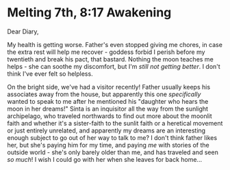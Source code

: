 # Melting 7th, 8:17 Awakening

Dear Diary,

   My health is getting worse. Father's even stopped giving me chores, in case
the extra rest will help me recover - goddess forbid I perish before my
twentieth and break his pact, that bastard. Nothing the moon teaches me helps -
she can soothe my discomfort, but I'm *still not getting better*. I don't think
I've ever felt so helpless.

   On the bright side, we've had a visitor recently! Father usually keeps his
associates away from the house, but apparently this one *specifically* wanted to
speak to me after he mentioned his "daughter who hears the moon in her dreams!"
Sinta is an inquisitor all the way from the sunlight archipelago, who traveled
northwards to find out more about the moonlit faith and whether it's a
sister-faith to the sunlit faith or a heretical movement or just entirely
unrelated, and apparently my dreams are an interesting enough subject to go out
of her way to talk to me? I don't think father likes her, but she's paying him
for my time, and paying *me* with stories of the outside world - she's only
barely older than me, and has traveled and seen *so much*! I wish I could go
with her when she leaves for back home...

